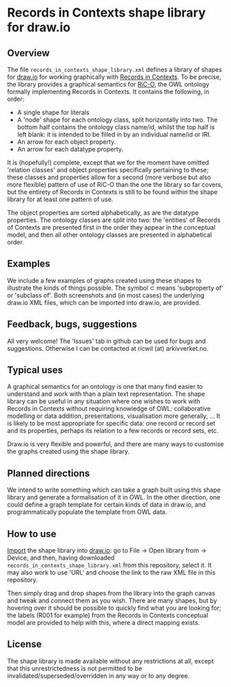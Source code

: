 Records in Contexts shape library for draw.io
=============================================

Overview
--------

The file `records_in_contexts_shape_library.xml` defines a library of shapes for [draw.io](https://draw.io) for working graphically with [Records in Contexts](https://www.ica.org/resource/records-in-contexts-conceptual-model/). To be precise, the library provides a graphical semantics for [RiC-O](https://github.com/ICA-EGAD/RiC-O), the OWL ontology formally implementing Records in Contexts. It contains the following, in order:

* A single shape for literals
* A 'node' shape for each ontology class, split horizontally into two. The bottom half contains the ontology class name/id, whilst the top half is left blank: it is intended to be filled in by an individual name/id or IRI.
* An arrow for each object property.
* An arrow for each datatype property.

It is (hopefully!) complete, except that we for the moment have omitted 'relation classes' and object properties specifically pertaining to these; these classes and properties allow for a second (more verbose but also more flexible) pattern of use of RiC-O than the one the library so far covers, but the entirety of Records in Contexts is still to be found within the shape library for at least one pattern of use.

The object properties are sorted alphabetically, as are the datatype properties. The ontology classes are split into two: the 'entities' of Records of Contexts are presented first in the order they appear in the conceptual model, and then all other ontology classes are presented in alphabetical order.

Examples
--------

We include a few examples of graphs created using these shapes to illustrate the kinds of things possible. The symbol ⊂ means 'subproperty of' or 'subclass of'. Both screenshots and (in most cases) the underlying draw.io XML files, which can be imported into draw.io, are provided.



Feedback, bugs, suggestions
---------------------------

All very welcome! The 'Issues' tab in github can be used for bugs and suggestions. Otherwise I can be contacted at ricwil (at) arkivverket.no.


Typical uses
------------

A graphical semantics for an ontology is one that many find easier to understand and work with than a plain text representation. The shape library can be useful in any situation where one wishes to work with Records in Contexts without requiring knowledge of OWL: collaborative modelling or data addition, presentations, visualisation more generally, ... It is likely to be most appropriate for specific data: one record or record set and its properties, perhaps its relation to a few records or record sets, etc.

Draw.io is very flexible and powerful, and there are many ways to customise the graphs created using the shape library.



Planned directions
------------------

We intend to write something which can take a graph built using this shape library and generate a formalisation of it in OWL. In the other direction, one could define a graph template for certain kinds of data in draw.io, and programmatically populate the template from OWL data.


How to use
----------

[Import](https://www.drawio.com/blog/custom-libraries) the shape library into [draw.io](https://draw.io): go to File -> Open library from -> Device, and then, having downloaded `records_in_contexts_shape_library.xml` from this repository, select it. It may also work to use 'URL' and choose the link to the raw XML file in this repository.

Then simply drag and drop shapes from the library into the graph canvas and tweak and connect them as you wish. There are many shapes, but by hovering over it should be possible to quickly find what you are looking for; the labels (R001 for example) from the Records in Contexts conceptual model are provided to help with this, where a direct mapping exists.


License
-------

The shape library is made available without any restrictions at all, except that this unrestrictedness is not permitted to be invalidated/superseded/overridden in any way or to any degree.
